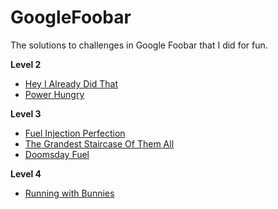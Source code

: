 # GoogleFoobar
The solutions to challenges in Google Foobar that I did for fun.

**Level 2**
* [Hey I Already Did That](https://github.com/pallaviaythaswathi/GoogleFoobar/tree/master/hey_I_already_did_that)
* [Power Hungry](https://github.com/pallaviaythaswathi/GoogleFoobar/tree/master/power_hungry)

**Level 3**
* [Fuel Injection Perfection](https://github.com/pallaviaythaswathi/GoogleFoobar/tree/master/fuel_injection_perfection)
* [The Grandest Staircase Of Them All](https://github.com/pallaviaythaswathi/GoogleFoobar/tree/master/the_grandest_staircase_of_them_all)
* [Doomsday Fuel](https://github.com/pallaviaythaswathi/GoogleFoobar/tree/master/doomsday_fuel)

**Level 4**
* [Running with Bunnies](https://github.com/pallaviaythaswathi/GoogleFoobar/tree/master/running_with_bunnies)

